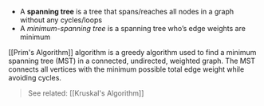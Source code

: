- A **spanning tree** is a tree that spans/reaches all nodes in a graph without any cycles/loops
- A *minimum-spanning tree* is a spanning tree who’s edge weights are minimum

[[Prim's Algorithm]] algorithm is a greedy algorithm used to find a minimum spanning tree (MST) in a connected, undirected, weighted graph. The MST connects all vertices with the minimum possible total edge weight while avoiding cycles.

> See related: [[Kruskal's Algorithm]]